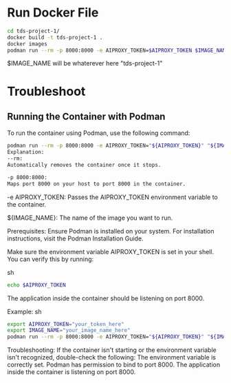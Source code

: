 # Run Docker File
```bash
cd tds-project-1/
docker build -t tds-project-1 .
docker images 
podman run --rm -p 8000:8000 -e AIPROXY_TOKEN=$AIPROXY_TOKEN $IMAGE_NAME
```
$IMAGE_NAME will be whaterever here "tds-project-1"

# Troubleshoot
## Running the Container with Podman

To run the container using Podman, use the following command:

```sh
podman run --rm -p 8000:8000 -e AIPROXY_TOKEN="${AIPROXY_TOKEN}" "${IMAGE_NAME}"
Explanation:
--rm:
Automatically removes the container once it stops.

-p 8000:8000:
Maps port 8000 on your host to port 8000 in the container.
```

-e AIPROXY_TOKEN:
Passes the AIPROXY_TOKEN environment variable to the container.

${IMAGE_NAME}:
The name of the image you want to run.

Prerequisites:
Ensure Podman is installed on your system. For installation instructions, visit the Podman Installation Guide.

Make sure the environment variable AIPROXY_TOKEN is set in your shell. You can verify this by running:

sh
``` bash
echo $AIPROXY_TOKEN
```
The application inside the container should be listening on port 8000.


Example:
sh
``` bash
export AIPROXY_TOKEN="your_token_here"
export IMAGE_NAME="your_image_name_here"
podman run --rm -p 8000:8000 -e AIPROXY_TOKEN="${AIPROXY_TOKEN}" "${IMAGE_NAME}"
```
Troubleshooting:
If the container isn't starting or the environment variable isn't recognized, double-check the following:
The environment variable is correctly set.
Podman has permission to bind to port 8000.
The application inside the container is listening on port 8000.
